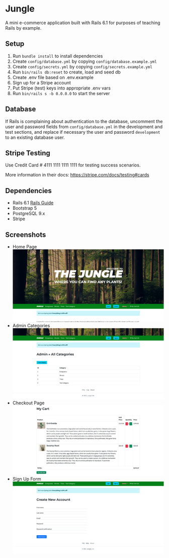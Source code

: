 # Jungle

A mini e-commerce application built with Rails 6.1 for purposes of teaching Rails by example.

## Setup

1. Run `bundle install` to install dependencies
2. Create `config/database.yml` by copying `config/database.example.yml`
3. Create `config/secrets.yml` by copying `config/secrets.example.yml`
4. Run `bin/rails db:reset` to create, load and seed db
5. Create .env file based on .env.example
6. Sign up for a Stripe account
7. Put Stripe (test) keys into appropriate .env vars
8. Run `bin/rails s -b 0.0.0.0` to start the server

## Database

If Rails is complaining about authentication to the database, uncomment the user and password fields from `config/database.yml` in the development and test sections, and replace if necessary the user and password `development` to an existing database user.

## Stripe Testing

Use Credit Card # 4111 1111 1111 1111 for testing success scenarios.

More information in their docs: <https://stripe.com/docs/testing#cards>

## Dependencies

- Rails 6.1 [Rails Guide](http://guides.rubyonrails.org/v6.1/)
- Bootstrap 5
- PostgreSQL 9.x
- Stripe

## Screenshots

- Home Page
  ![Home Page](https://github.com/Kody-Eguchi/jungle-rails/blob/master/docs/jungle-home.png)
- Admin Categories
  ![Admin Categories](https://github.com/Kody-Eguchi/jungle-rails/blob/master/docs/jungle-admin-categories.png)
- Checkout Page
  ![Checkout Page](https://github.com/Kody-Eguchi/jungle-rails/blob/master/docs/jungle-checkout.png)
- Sign Up Form
  ![Sign Up Form](https://github.com/Kody-Eguchi/jungle-rails/blob/master/docs/jungle-signup-form.png)
